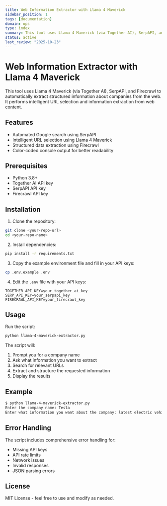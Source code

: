 ```yaml
---
title: Web Information Extractor with Llama 4 Maverick
sidebar_position: 1
tags: [documentation]
domain: ops
type: index
summary: This tool uses Llama 4 Maverick (via Together AI), SerpAPI, and Firecrawl to automatically extract structured information about companies from the web...
status: active
last_review: "2025-10-23"
---
```


# Web Information Extractor with Llama 4 Maverick

This tool uses Llama 4 Maverick (via Together AI), SerpAPI, and Firecrawl to automatically extract structured information about companies from the web. It performs intelligent URL selection and information extraction from web content.

## Features

- Automated Google search using SerpAPI
- Intelligent URL selection using Llama 4 Maverick
- Structured data extraction using Firecrawl
- Color-coded console output for better readability

## Prerequisites

- Python 3.8+
- Together AI API key
- SerpAPI API key
- Firecrawl API key

## Installation

1. Clone the repository:

```bash
git clone <your-repo-url>
cd <your-repo-name>
```

2. Install dependencies:

```bash
pip install -r requirements.txt
```

3. Copy the example environment file and fill in your API keys:

```bash
cp .env.example .env
```

4. Edit the `.env` file with your API keys:

```
TOGETHER_API_KEY=your_together_ai_key
SERP_API_KEY=your_serpapi_key
FIRECRAWL_API_KEY=your_firecrawl_key
```

## Usage

Run the script:

```bash
python llama-4-maverick-extractor.py
```

The script will:

1. Prompt you for a company name
2. Ask what information you want to extract
3. Search for relevant URLs
4. Extract and structure the requested information
5. Display the results

## Example

```bash
$ python llama-4-maverick-extractor.py
Enter the company name: Tesla
Enter what information you want about the company: latest electric vehicle models and their prices
```

## Error Handling

The script includes comprehensive error handling for:

- Missing API keys
- API rate limits
- Network issues
- Invalid responses
- JSON parsing errors

## License

MIT License - feel free to use and modify as needed.
